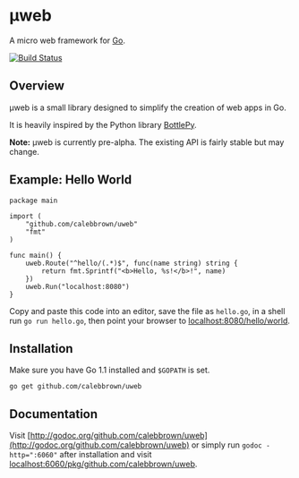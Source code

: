 # µweb

A micro web framework for [Go](http://golang.org).

[![Build Status](https://travis-ci.org/calebbrown/uweb.png?branch=master)](https://travis-ci.org/calebbrown/uweb)

## Overview

µweb is a small library designed to simplify the creation of web apps in Go.

It is heavily inspired by the Python library [BottlePy](http://bottlepy.org/).

**Note:** µweb is currently pre-alpha. The existing API is fairly stable but
may change.

## Example: Hello World

    package main

    import (
        "github.com/calebbrown/uweb"
        "fmt"
    )

    func main() {
        uweb.Route("^hello/(.*)$", func(name string) string {
            return fmt.Sprintf("<b>Hello, %s!</b>!", name)
        })
        uweb.Run("localhost:8080")
    }

Copy and paste this code into an editor, save the file as `hello.go`, in a shell run
`go run hello.go`, then point your browser to
[localhost:8080/hello/world](http://localhost:8080/hello/world).


## Installation

Make sure you have Go 1.1 installed and `$GOPATH` is set.

    go get github.com/calebbrown/uweb


## Documentation

Visit [http://godoc.org/github.com/calebbrown/uweb](http://godoc.org/github.com/calebbrown/uweb)
or simply run `godoc -http=":6060"` after installation and visit [localhost:6060/pkg/github.com/calebbrown/uweb](http://localhost:6060/pkg/github.com/calebbrown/uweb).

